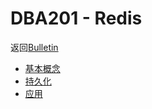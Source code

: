 # DBA201 - Redis

返回[Bulletin](./bulletin.md)

- [基本概念](./DBA2011.md)
- [持久化](./DBA2012.md)
- [应用](./DBA2013.md)
